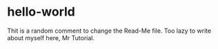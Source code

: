 # hello-world

Thit is a random comment to change the Read-Me file. Too lazy to write about myself here, Mr Tutorial.
